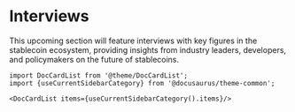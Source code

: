 # Interviews

This upcoming section will feature interviews with key figures in the stablecoin ecosystem, providing insights from industry leaders, developers, and policymakers on the future of stablecoins.

```mdx-code-block
import DocCardList from '@theme/DocCardList';
import {useCurrentSidebarCategory} from '@docusaurus/theme-common';

<DocCardList items={useCurrentSidebarCategory().items}/>
```